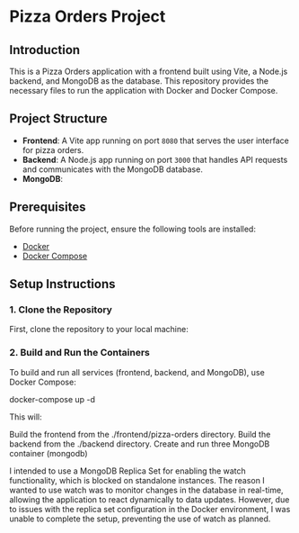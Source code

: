 # Pizza Orders Project

## Introduction

This is a Pizza Orders application with a frontend built using Vite, a Node.js backend, and MongoDB as the database. 
This repository provides the necessary files to run the application with Docker and Docker Compose.

## Project Structure

- **Frontend**: A Vite app running on port `8080` that serves the user interface for pizza orders.
- **Backend**: A Node.js app running on port `3000` that handles API requests and communicates with the MongoDB database.
- **MongoDB**: 

## Prerequisites

Before running the project, ensure the following tools are installed:

- [Docker](https://www.docker.com/get-started)
- [Docker Compose](https://docs.docker.com/compose/install/)

## Setup Instructions

### 1. Clone the Repository

First, clone the repository to your local machine:

### 2. Build and Run the Containers
To build and run all services (frontend, backend, and MongoDB), use Docker Compose:

docker-compose up -d

This will:

Build the frontend from the ./frontend/pizza-orders directory.
Build the backend from the ./backend directory.
Create and run three MongoDB container (mongodb)


I intended to use a MongoDB Replica Set for enabling the watch functionality, which is blocked on standalone instances. 
The reason I wanted to use watch was to monitor changes in the database in real-time, allowing the application to react dynamically to data updates. 
However, due to issues with the replica set configuration in the Docker environment, I was unable to complete the setup, preventing the use of watch as planned.


